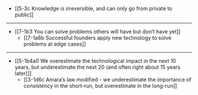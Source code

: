 - [[5-3c Knowledge is irreversible, and can only go from private to public]]
---
- [[7-1b3 You can solve problems others will have but don’t have yet]]
  - [[7-1a6b Successful founders apply new technology to solve problems at edge cases]]
---
- [[5-1b4a0 We overestimate the technological impact in the next 10 years, but underestimate the next 20 (and often right about 15 years later)]]
  - [[3-1d6c Amara’s law modified - we underestimate the importance of consistency in the short-run, but overestimate in the long-run]]
